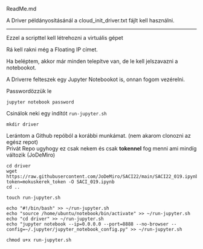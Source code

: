 ReadMe.md

A Driver példányosításánál a cloud_init_driver.txt fájlt kell használni.

-----

Ezzel a scripttel kell létrehozni a virtuális gépet

Rá kell rakni még a Floating IP címet.

Ha beléptem, akkor már minden telepítve van, de le kell jelszavazni a notebookot.


A Driverre felteszek egy Jupyter Notebookot is, onnan fogom vezérelni.

Passwordözzük le
```
jupyter notebook password
```


Csinálok neki egy indítót `run-jupyter.sh`
```
mkdir driver
```

Lerántom a Github repóból a korábbi munkámat. (nem akarom clonozni az egész repot)<br>
Privát Repo ugyhogy ez csak nekem és csak **tokennel** fog menni ami mindíg változik (JoDeMiro)

```
cd driver
wget https://raw.githubusercontent.com/JoDeMiro/SACI22/main/SACI22_019.ipynb?token=mokuskerek_token -O SACI_019.ipynb
cd ..
```

```
touch run-jupyter.sh

echo "#!/bin/bash" >> ~/run-jupyter.sh
echo "source /home/ubuntu/notebook/bin/activate" >> ~/run-jupyter.sh
echo "cd driver" >> ~/run-jupyter.sh
echo "jupyter notebook --ip=0.0.0.0 --port=8888 --no-browser --config=~/.jupyter/jupyter_notebook_config.py" >> ~/run-jupyter.sh

chmod u+x run-jupyter.sh
```




